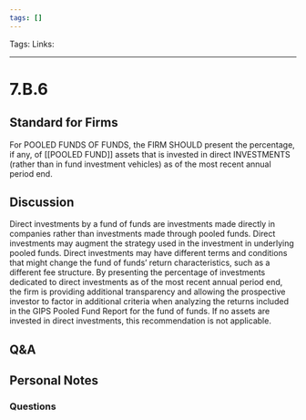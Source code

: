 ```yaml
---
tags: []
---
```

Tags:
Links: 
___
# 7.B.6
## Standard for Firms
For POOLED FUNDS OF FUNDS, the FIRM SHOULD present the percentage, if any, of [[POOLED FUND]] assets that is invested in direct INVESTMENTS (rather than in fund investment vehicles) as of the most recent annual period end.
## Discussion
Direct investments by a fund of funds are investments made directly in companies rather than investments made through pooled funds. Direct investments may augment the strategy used in the investment in underlying pooled funds. Direct investments may have different terms and conditions that might change the fund of funds’ return characteristics, such as a different fee structure. By presenting the percentage of investments dedicated to direct investments as of the most recent annual period end, the firm is providing additional transparency and allowing the prospective investor to factor in additional criteria when analyzing the returns included in the GIPS Pooled Fund Report for the fund of funds. If no assets are invested in direct investments, this recommendation is not applicable.
## Q&A

## Personal Notes

### Questions